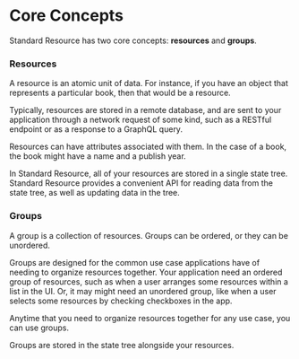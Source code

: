 # Core Concepts

Standard Resource has two core concepts: **resources** and **groups**.

### Resources

A resource is an atomic unit of data. For instance, if you have an object that represents
a particular book, then that would be a resource.

Typically, resources are stored in a remote database, and are sent to your application through
a network request of some kind, such as a RESTful endpoint or as a response to a GraphQL
query.

Resources can have attributes associated with them. In the case of a book, the book might
have a name and a publish year.

In Standard Resource, all of your resources are stored in a single state tree. Standard
Resource provides a convenient API for reading data from the state tree, as well as updating data
in the tree.

### Groups

A group is a collection of resources. Groups can be ordered, or they can be unordered.

Groups are designed for the common use case applications have of needing to organize resources together.
Your application need an ordered group of resources, such as when a user arranges some resources within
a list in the UI. Or, it may might need an unordered group, like when a user selects some resources by
checking checkboxes in the app.

Anytime that you need to organize resources together for any use case, you can use groups.

Groups are stored in the state tree alongside your resources.
